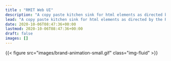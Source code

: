 ```yaml
---
title : "RMIT Web UI"
description: "A copy paste kitchen sink for html elements as directed by the RMIT brand guidelines"
lead: "A copy paste kitchen sink for html elements as directed by the RMIT brand guidelines"
date: 2020-10-06T08:47:36+00:00
lastmod: 2020-10-06T08:47:36+00:00
draft: false
images: []
---
```


{{< figure src="images/brand-animation-small.gif" class="img-fluid" >}}